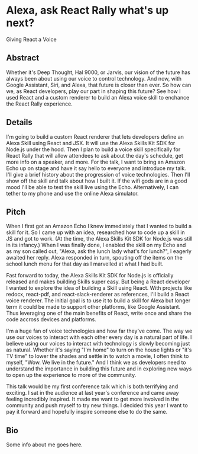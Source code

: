 # Alexa, ask React Rally what's up next?
Giving React a Voice

## Abstract
Whether it's Deep Thought, Hal 9000, or Jarvis, our vision of the future has always been about using our voice to control technology. And now, with Google Assistant, Siri, and Alexa, that future is closer than ever. So how can we, as React developers, play our part in shaping this future? See how I used React and a custom renderer to build an Alexa voice skill to enchance the React Rally experience.

## Details
I'm going to build a custom React renderer that lets developers define an Alexa Skill using React and JSX. It will use the Alexa Skills Kit SDK for Node.js under the hood. Then I plan to build a voice skill specifically for React Rally that will allow attendees to ask about the day's schedule, get more info on a speaker, and more. For the talk, I want to bring an Amazon Echo up on stage and have it say hello to everyone and introduce my talk. I'll give a brief history about the progression of voice technologies. Then I'll show off the skill and talk about how I built it. If the wifi gods are in a good mood I'll be able to test the skill live using the Echo. Alternatively, I can tether to my phone and use the online Alexa simulator.

## Pitch
When I first got an Amazon Echo I knew immediately that I wanted to build a skill for it. So I came up with an idea, researched how to code up a skill in JS and got to work. (At the time, the Alexa Skills Kit SDK for Node.js was still in its infancy.) When I was finally done, I enabled the skill on my Echo and as my son called out, "Alexa, ask the lunch lady what's for lunch?", I eagerly awaited her reply. Alexa responded in turn, spouting off the items on the school lunch menu for that day as I marvelled at what I had built.

Fast forward to today, the Alexa Skills Kit SDK for Node.js is officially released and makes building Skills super easy. But being a React developer I wanted to explore the idea of building a Skill using React. With projects like redocx, react-pdf, and react-slack-renderer as references, I'll build a React voice renderer. The initial goal is to use it to build a skill for Alexa but longer term it could be made to support other platforms, like Google Assistant. Thus leveraging one of the main benefits of React, write once and share the code accross devices and platforms.

I'm a huge fan of voice technologies and how far they've come. The way we use our voices to interact with each other every day is a natural part of life. I believe using our voices to interact with technology is slowly becoming just as natural. Whether it's saying "I'm home" to turn on the house lights or "it's TV time" to lower the shades and settle in to watch a movie, I often think to myself, "Wow. We live in the future." And I think we as developers need to understand the importance in building this future and in exploring new ways to open up the experience to more of the community.

This talk would be my first conference talk which is both terrifying and exciting. I sat in the audience at last year's conference and came away feeling incredibly inspired. It made me want to get more involved in the community and push myself to try new things. I decided this year I want to pay it forward and hopefully inspire someone else to do the same.

## Bio
Some info about me goes here.
